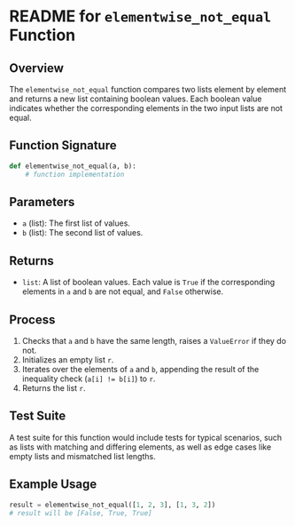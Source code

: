 
# README for `elementwise_not_equal` Function

## Overview

The `elementwise_not_equal` function compares two lists element by element and returns a new list containing boolean values. Each boolean value indicates whether the corresponding elements in the two input lists are not equal.

## Function Signature

```python
def elementwise_not_equal(a, b):
    # function implementation
```

## Parameters

- `a` (list): The first list of values.
- `b` (list): The second list of values.

## Returns

- `list`: A list of boolean values. Each value is `True` if the corresponding elements in `a` and `b` are not equal, and `False` otherwise.

## Process

1. Checks that `a` and `b` have the same length, raises a `ValueError` if they do not.
2. Initializes an empty list `r`.
3. Iterates over the elements of `a` and `b`, appending the result of the inequality check (`a[i] != b[i]`) to `r`.
4. Returns the list `r`.

## Test Suite

A test suite for this function would include tests for typical scenarios, such as lists with matching and differing elements, as well as edge cases like empty lists and mismatched list lengths.

## Example Usage

```python
result = elementwise_not_equal([1, 2, 3], [1, 3, 2])
# result will be [False, True, True]
```
